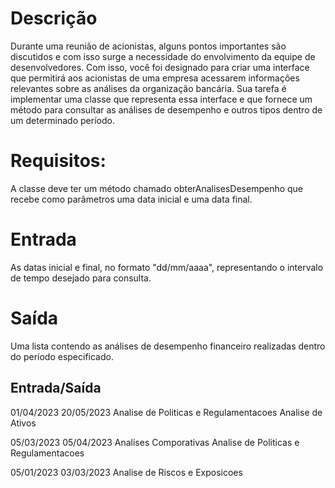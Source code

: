 # Descrição
Durante uma reunião de acionistas, alguns pontos importantes são discutidos e com isso surge a necessidade do envolvimento da equipe de desenvolvedores. Com isso, você foi designado para criar uma interface que permitirá aos acionistas de uma empresa acessarem informações relevantes sobre as análises da organização bancária. Sua tarefa é implementar uma classe que representa essa interface e que fornece um método para consultar as análises de desempenho e outros tipos dentro de um determinado período.

# Requisitos:
A classe deve ter um método chamado obterAnalisesDesempenho que recebe como parâmetros uma data inicial e uma data final.

# Entrada
As datas inicial e final, no formato "dd/mm/aaaa", representando o intervalo de tempo desejado para consulta.

# Saída
Uma lista contendo as análises de desempenho financeiro realizadas dentro do período especificado.

## Entrada/Saída

01/04/2023
20/05/2023	Analise de Politicas e Regulamentacoes Analise de Ativos

05/03/2023
05/04/2023	Analises Comporativas Analise de  Politicas e Regulamentacoes

05/01/2023
03/03/2023	Analise de Riscos e Exposicoes